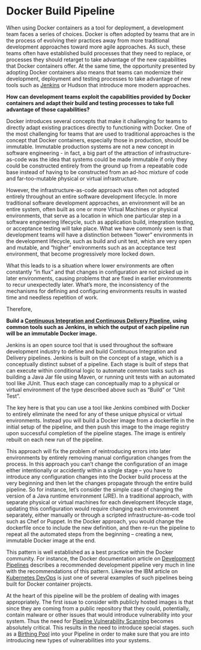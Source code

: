 # Docker Build Pipeline

When using Docker containers as a tool for deployment, a development team faces a series of choices.  Docker is often adopted by teams that are in the process of evolving their practices away from more traditional development approaches toward more agile approaches.  As such, these teams often have established build processes that they need to replace, or processes they should retarget to take advantage of the new capabilities that Docker containers offer.  At the same time, the opportunity presented by adopting Docker containers also means that teams can modernize their development, deployment and testing processes to take advantage of new tools such as [Jenkins](https://jenkins.io/doc/) or Hudson that introduce more modern approaches.

**How can development teams exploit the capabilities provided by Docker containers and adapt their build and testing processes to take full advantage of those capabilities?**

Docker introduces several concepts that make it challenging for teams to directly adapt existing practices directly to functioning with Docker.  One of the most challenging for teams that are used to traditional approaches is the concept that Docker containers, especially those in production, should be immutable.  Immutable production systems are not a new concept in software engineering - in fact, a big part of the attraction of infrastructure-as-code was the idea that systems could be made immutable if only they could be constructed entirely from the ground up from a repeatable code base instead of having to be constructed from an ad-hoc mixture of code and far-too-mutable physical or virtual infrastructure. 

However, the infrastructure-as-code approach was often not adopted entirely throughout an entire software development lifecycle. In more traditional software development approaches, an environment will be an entire system, often built as one or more Virtual Machines or physical environments, that serve as a location in which one particular step in a software engineering lifecycle, such as application build, integration testing, or acceptance testing will take place.  What we have commonly seen is that development teams will have a distinction between “lower” environments in the development lifecycle, such as build and unit test, which are very open and mutable, and “higher” environments such as an acceptance test environment, that become progressively more locked down.

What this leads to is a situation where lower environments are often constantly “in flux” and that changes in configuration are not picked up in later environments, causing problems that are fixed in earlier environments to recur unexpectedly later.  What’s more, the inconsistency of the mechanisms for defining and configuring environments results in wasted time and needless repetition of work.

Therefore,

**Build a [Continuous Integration and Continuous Delivery Pipeline](../Cloud-Native-DevOps/CD-Pipeline.md), using common tools such as Jenkins, in which the output of each pipeline run will be an immutable Docker image.**

Jenkins is an open source tool that is used throughout the software development industry to define and build Continuous Integration and Delivery pipelines.  Jenkins is built on the concept of a stage, which is a conceptually distinct subset of a pipeline.  Each stage is built of steps that can execute within conditional logic to automate common tasks such as building a Java Jar file using Maven, or running unit tests with an automated tool like JUnit. Thus each stage can conceptually map to a physical or virtual environment of the type described above such as “Build” or “Unit Test”.

The key here is that you can use a tool like Jenkins combined with Docker to entirely eliminate the need for any of these unique physical or virtual environments.  Instead you will build a Docker image from a dockerfile in the initial setup of the pipeline, and then push this image to the image registry upon successful completion of the pipeline stages.  The image is entirely rebuilt on each new run of the pipeline.

This approach will fix the problem of reintroducing errors into later environments by entirely removing manual configuration changes from the process.  In this approach you can’t change the configuration of an image either intentionally or accidently within a single stage – you have to introduce any configuration changes into the Docker build process at the very beginning and then let the changes propagate through the entire build pipeline.  So for instance, let’s consider the simple case of changing the version of a Java runtime environment (JRE).  In a traditional approach, with separate physical or virtual machines for each development lifecycle stage, updating this configuration would require changing each environment separately, either manually or through a scripted infrastructure-as-code tool such as Chef or Puppet.  In the Docker approach, you would change the dockerfile once to include the new definition, and then re-run the pipeline to repeat all the automated steps from the beginning – creating a new, immutable Docker image at the end.

This pattern is well established as a best practice within the Docker community.  For instance, the Docker documentation article on [Development Pipelines](https://success.docker.com/article/dev-pipeline.) describes a recommended development pipeline very much in line with the recommendations of this pattern.  Likewise the IBM article on [Kubernetes DevOps](https://github.com/ibm-cloud-architecture/refarch-cloudnative-devops-kubernetes) is just one of several examples of such pipelines being built for Docker container projects.

At the heart of this pipeline will be the problem of dealing with images appropriately.  The first issue to consider with publicly hosted images is that since they are coming from a public repository that they could, potentially, contain malware or other issues that would introduce vulnerability into your system.    Thus the need for [Pipeline Vulnerability Scanning](https://github.com/cdegroot/cloud-patterns-book/blob/master/container-architecture/cicd-pipeline-vulnerability-scan.md) becomes absolutely critical. This results in the need to introduce special stages. such as a [Birthing Pool](https://github.com/cdegroot/cloud-patterns-book/blob/master/container-architecture/birthing-pool.md) into your Pipeline in order to make sure that you are into introducing new types of vulnerabilities into your systems.
